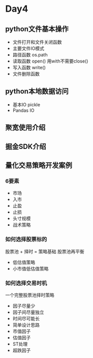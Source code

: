 # Day4

## python文件基本操作

 - 文件打开和文件关闭函数
 - 主要文件IO模式
 - 路径函数 os.path
 - 读取函数 open() 用with不需要close()
 - 写入函数 write()
 - 文件删除函数

## python本地数据访问
 - 基本IO pickle
 - Pandas IO 

## 聚宽使用介绍

## 掘金SDK介绍

## 量化交易策略开发案例

### 6要素
 -  市场
 - 入市
 - 止盈
 - 止损
 - 头寸规模
 - 战术策略

### 如何选择股票标的

股票池 + 择时 = 策略基础
股票池再平衡

 - 低估值策略
 - 小市值低估值策略

### 如何选择交易时机

一个完整股票池择时策略
 - 因子尽量少
 - 因子间尽量独立
 - 时间尽可能长
 - 简单设计思路
 - 市值因子
 - 估值因子
 - ST处理
 - 超跌因子
